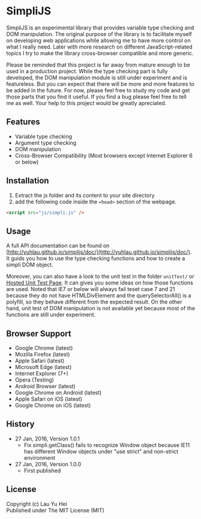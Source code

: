 # SimpliJS
SimpliJS is an experimental library that provides variable type checking and DOM manipulation. The original purpose of the library is to facilitate myself on developing web applications while allowing me to have more control on what I really need. Later with more research on different JavaScript-related topics I try to make the library cross-browser compatible and more generic.  
  
Please be reminded that this project is far away from mature enough to be used in a production project. While the type checking part is fully developed, the DOM manipulation module is still under experiment and is featureless. But you can expect that there will be more and more features to be added in the future. For now, please feel free to study my code and get those parts that you find it useful. If you find a bug please feel free to tell me as well. Your help to this project would be greatly apreciated.  
  
## Features
* Variable type checking
* Argument type checking
* DOM manipulation
* Cross-Browser Compatibility (Most browsers except Internet Explorer 6 or below)
  
## Installation
1. Extract the js folder and its content to your site directory  
2. add the following code inside the ```<head>``` section of the webpage.  
``` html
<script src="js/simpli.js" />
```  

## Usage 
A full API documentation can be found on [http://yuhlau.github.io/simplijs/doc/](http://yuhlau.github.io/simplijs/doc/). It guids you how to use the type checking functions and how to create a simpli DOM object.  
  
Moreover, you can also have a look to the unit test in the folder ```unitTest/``` or [Hosted Unit Test Page](http://yuhlau.github.io/simplijs/unitTest/). It can gives you some ideas on how those functions are used. Noted that IE7 or below will always fail teset case 7 and 21 because they do not have HTMLDivElement and the querySelectorAll() is a polyfill, so they behave different from the expected result. On the other hand, unit test of DOM manipulation is not available yet because most of the functions are still under experiment.  
  
## Browser Support
* Google Chrome (latest)
* Mozilla Firefox (latest)
* Apple Safari (latest)
* Microsoft Edge (latest)
* Internet Explorer (7+)
* Opera (Testing)
* Android Browser (latest)
* Google Chrome on Android (latest)
* Apple Safari on iOS (latest)
* Google Chrome on iOS (latest)
  
## History
* 27 Jan, 2016, Version 1.0.1
  * Fix simpli.getClass() fails to recognize Window object because IE11 has different Window objects under "use strict" and non-strict environment
* 27 Jan, 2016, Version 1.0.0
  * First published
  
## License
Copyright (c) Lau Yu Hei  
Published under The MIT License (MIT)
